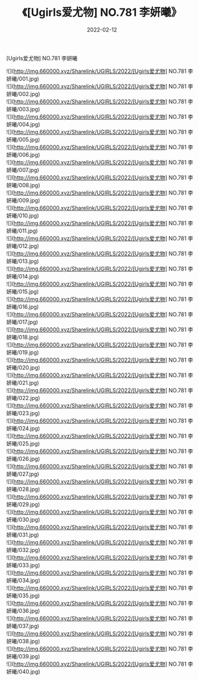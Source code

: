 ﻿---
layout: post
title:  《[Ugirls爱尤物] NO.781 李妍曦》
date:   2022-02-12
img: http://img.660000.xyz/Sharelink/UGIRLS/2022/[Ugirls爱尤物] NO.781 李妍曦/000.jpg
categories: [美女, 清纯, 唯美]
---

[Ugirls爱尤物] NO.781 李妍曦

 ![](http://img.660000.xyz/Sharelink/UGIRLS/2022/[Ugirls爱尤物] NO.781 李妍曦/001.jpg) <br>![](http://img.660000.xyz/Sharelink/UGIRLS/2022/[Ugirls爱尤物] NO.781 李妍曦/002.jpg) <br>![](http://img.660000.xyz/Sharelink/UGIRLS/2022/[Ugirls爱尤物] NO.781 李妍曦/003.jpg) <br>![](http://img.660000.xyz/Sharelink/UGIRLS/2022/[Ugirls爱尤物] NO.781 李妍曦/004.jpg) <br>![](http://img.660000.xyz/Sharelink/UGIRLS/2022/[Ugirls爱尤物] NO.781 李妍曦/005.jpg) <br>![](http://img.660000.xyz/Sharelink/UGIRLS/2022/[Ugirls爱尤物] NO.781 李妍曦/006.jpg) <br>![](http://img.660000.xyz/Sharelink/UGIRLS/2022/[Ugirls爱尤物] NO.781 李妍曦/007.jpg) <br>![](http://img.660000.xyz/Sharelink/UGIRLS/2022/[Ugirls爱尤物] NO.781 李妍曦/008.jpg) <br>![](http://img.660000.xyz/Sharelink/UGIRLS/2022/[Ugirls爱尤物] NO.781 李妍曦/009.jpg) <br>![](http://img.660000.xyz/Sharelink/UGIRLS/2022/[Ugirls爱尤物] NO.781 李妍曦/010.jpg) <br>![](http://img.660000.xyz/Sharelink/UGIRLS/2022/[Ugirls爱尤物] NO.781 李妍曦/011.jpg) <br>![](http://img.660000.xyz/Sharelink/UGIRLS/2022/[Ugirls爱尤物] NO.781 李妍曦/012.jpg) <br>![](http://img.660000.xyz/Sharelink/UGIRLS/2022/[Ugirls爱尤物] NO.781 李妍曦/013.jpg) <br>![](http://img.660000.xyz/Sharelink/UGIRLS/2022/[Ugirls爱尤物] NO.781 李妍曦/014.jpg) <br>![](http://img.660000.xyz/Sharelink/UGIRLS/2022/[Ugirls爱尤物] NO.781 李妍曦/015.jpg) <br>![](http://img.660000.xyz/Sharelink/UGIRLS/2022/[Ugirls爱尤物] NO.781 李妍曦/016.jpg) <br>![](http://img.660000.xyz/Sharelink/UGIRLS/2022/[Ugirls爱尤物] NO.781 李妍曦/017.jpg) <br>![](http://img.660000.xyz/Sharelink/UGIRLS/2022/[Ugirls爱尤物] NO.781 李妍曦/018.jpg) <br>![](http://img.660000.xyz/Sharelink/UGIRLS/2022/[Ugirls爱尤物] NO.781 李妍曦/019.jpg) <br>![](http://img.660000.xyz/Sharelink/UGIRLS/2022/[Ugirls爱尤物] NO.781 李妍曦/020.jpg) <br>![](http://img.660000.xyz/Sharelink/UGIRLS/2022/[Ugirls爱尤物] NO.781 李妍曦/021.jpg) <br>![](http://img.660000.xyz/Sharelink/UGIRLS/2022/[Ugirls爱尤物] NO.781 李妍曦/022.jpg) <br>![](http://img.660000.xyz/Sharelink/UGIRLS/2022/[Ugirls爱尤物] NO.781 李妍曦/023.jpg) <br>![](http://img.660000.xyz/Sharelink/UGIRLS/2022/[Ugirls爱尤物] NO.781 李妍曦/024.jpg) <br>![](http://img.660000.xyz/Sharelink/UGIRLS/2022/[Ugirls爱尤物] NO.781 李妍曦/025.jpg) <br>![](http://img.660000.xyz/Sharelink/UGIRLS/2022/[Ugirls爱尤物] NO.781 李妍曦/026.jpg) <br>![](http://img.660000.xyz/Sharelink/UGIRLS/2022/[Ugirls爱尤物] NO.781 李妍曦/027.jpg) <br>![](http://img.660000.xyz/Sharelink/UGIRLS/2022/[Ugirls爱尤物] NO.781 李妍曦/028.jpg) <br>![](http://img.660000.xyz/Sharelink/UGIRLS/2022/[Ugirls爱尤物] NO.781 李妍曦/029.jpg) <br>![](http://img.660000.xyz/Sharelink/UGIRLS/2022/[Ugirls爱尤物] NO.781 李妍曦/030.jpg) <br>![](http://img.660000.xyz/Sharelink/UGIRLS/2022/[Ugirls爱尤物] NO.781 李妍曦/031.jpg) <br>![](http://img.660000.xyz/Sharelink/UGIRLS/2022/[Ugirls爱尤物] NO.781 李妍曦/032.jpg) <br>![](http://img.660000.xyz/Sharelink/UGIRLS/2022/[Ugirls爱尤物] NO.781 李妍曦/033.jpg) <br>![](http://img.660000.xyz/Sharelink/UGIRLS/2022/[Ugirls爱尤物] NO.781 李妍曦/034.jpg) <br>![](http://img.660000.xyz/Sharelink/UGIRLS/2022/[Ugirls爱尤物] NO.781 李妍曦/035.jpg) <br>![](http://img.660000.xyz/Sharelink/UGIRLS/2022/[Ugirls爱尤物] NO.781 李妍曦/036.jpg) <br>![](http://img.660000.xyz/Sharelink/UGIRLS/2022/[Ugirls爱尤物] NO.781 李妍曦/037.jpg) <br>![](http://img.660000.xyz/Sharelink/UGIRLS/2022/[Ugirls爱尤物] NO.781 李妍曦/038.jpg) <br>![](http://img.660000.xyz/Sharelink/UGIRLS/2022/[Ugirls爱尤物] NO.781 李妍曦/039.jpg) <br>![](http://img.660000.xyz/Sharelink/UGIRLS/2022/[Ugirls爱尤物] NO.781 李妍曦/040.jpg) <br>